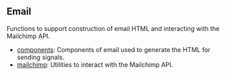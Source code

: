 ## Email

Functions to support construction of email HTML and interacting with the Mailchimp API.

- [components](components/README.md): Components of email used to generate the
HTML for sending signals.
- [mailchimp](components/README.md): Utilities to interact with the Mailchimp API.

